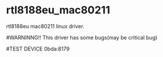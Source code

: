 # rtl8188eu_mac80211
rtl8188eu mac80211 linux driver.

#WARNINNG!!
 This driver has some bugs(may be critical bug)

#TEST DEVICE
 0bda:8179
